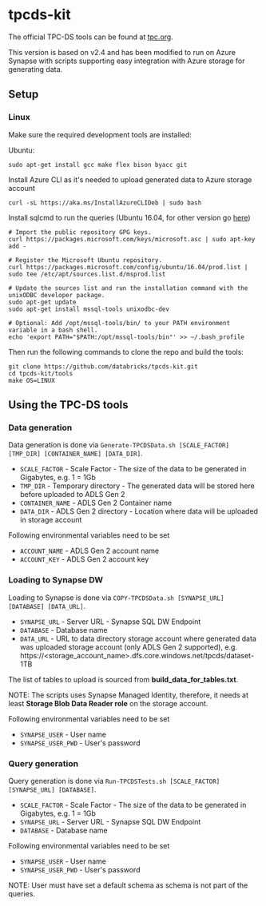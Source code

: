 # tpcds-kit

The official TPC-DS tools can be found at [tpc.org](http://tpc.org/tpc_documents_current_versions/current_specifications5.asp).

This version is based on v2.4 and has been modified to run on Azure Synapse with scripts supporting easy integration with Azure storage for generating data.

## Setup

### Linux

Make sure the required development tools are installed:

Ubuntu: 
```
sudo apt-get install gcc make flex bison byacc git
```

Install Azure CLI as it's needed to upload generated data to Azure storage account
```
curl -sL https://aka.ms/InstallAzureCLIDeb | sudo bash
```

Install sqlcmd to run the queries (Ubuntu 16.04, for other version go [here](https://docs.microsoft.com/en-us/sql/linux/sql-server-linux-setup-tools))

```
# Import the public repository GPG keys. 
curl https://packages.microsoft.com/keys/microsoft.asc | sudo apt-key add -

# Register the Microsoft Ubuntu repository.
curl https://packages.microsoft.com/config/ubuntu/16.04/prod.list | sudo tee /etc/apt/sources.list.d/msprod.list

# Update the sources list and run the installation command with the unixODBC developer package.
sudo apt-get update 
sudo apt-get install mssql-tools unixodbc-dev

# Optional: Add /opt/mssql-tools/bin/ to your PATH environment variable in a bash shell.
echo 'export PATH="$PATH:/opt/mssql-tools/bin"' >> ~/.bash_profile
```

Then run the following commands to clone the repo and build the tools:

```
git clone https://github.com/databricks/tpcds-kit.git
cd tpcds-kit/tools
make OS=LINUX
```

## Using the TPC-DS tools

### Data generation

Data generation is done via `Generate-TPCDSData.sh [SCALE_FACTOR] [TMP_DIR] [CONTAINER_NAME] [DATA_DIR]`.
* `SCALE_FACTOR` - Scale Factor - The size of the data to be generated in Gigabytes, e.g. 1 = 1Gb
* `TMP_DIR` - Temporary directory - The generated data will be stored here before uploaded to ADLS Gen 2
* `CONTAINER_NAME` - ADLS Gen 2 Container name
* `DATA_DIR` - ADLS Gen 2 directory - Location where data will be uploaded in storage account

Following environmental variables need to be set
* `ACCOUNT_NAME` - ADLS Gen 2 account name 
* `ACCOUNT_KEY` - ADLS Gen 2 account key

### Loading to Synapse DW
Loading to Synapse is done via `COPY-TPCDSData.sh [SYNAPSE_URL] [DATABASE] [DATA_URL]`.
* `SYNAPSE_URL` - Server URL - Synapse SQL DW Endpoint
* `DATABASE` - Database name
* `DATA_URL` - URL to data directory storage account where generated data was uploaded storage account (only ADLS Gen 2 supported), e.g. https://<storage_account_name>.dfs.core.windows.net/tpcds/dataset-1TB

The list of tables to upload is sourced from **build_data_for_tables.txt**.

NOTE: The scripts uses Synapse Managed Identity, therefore, it needs at least **Storage Blob Data Reader role** on the storage account.

Following environmental variables need to be set
* `SYNAPSE_USER` - User name
* `SYNAPSE_USER_PWD` - User's password

### Query generation

Query generation is done via `Run-TPCDSTests.sh [SCALE_FACTOR] [SYNAPSE_URL] [DATABASE]`.  
* `SCALE_FACTOR` - Scale Factor - The size of the data to be generated in Gigabytes, e.g. 1 = 1Gb
* `SYNAPSE_URL` - Server URL - Synapse SQL DW Endpoint
* `DATABASE` - Database name

Following environmental variables need to be set
* `SYNAPSE_USER` - User name
* `SYNAPSE_USER_PWD` - User's password

NOTE: User must have set a default schema as schema is not part of the queries.
